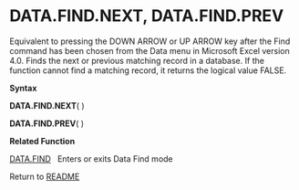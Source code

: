 # DATA.FIND.NEXT, DATA.FIND.PREV

Equivalent to pressing the DOWN ARROW or UP ARROW key after the Find
command has been chosen from the Data menu in Microsoft Excel version
4.0. Finds the next or previous matching record in a database. If the
function cannot find a matching record, it returns the logical value
FALSE.

**Syntax**

**DATA.FIND.NEXT**( )

**DATA.FIND.PREV**( )

**Related Function**

[DATA.FIND](DATA.FIND.md)&nbsp;&nbsp;&nbsp;Enters or exits Data Find mode



Return to [README](README.md#D)

